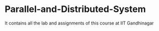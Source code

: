 # Parallel-and-Distributed-System
It contains all the lab and assignments of this course at IIT Gandhinagar
